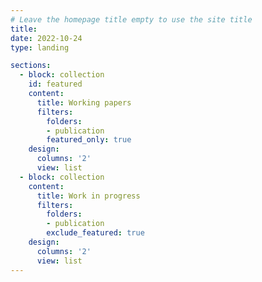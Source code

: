 ```yaml
---
# Leave the homepage title empty to use the site title
title:
date: 2022-10-24
type: landing

sections:
  - block: collection
    id: featured
    content:
      title: Working papers
      filters:
        folders: 
        - publication
        featured_only: true
    design:
      columns: '2'
      view: list
  - block: collection
    content:
      title: Work in progress
      filters:
        folders: 
        - publication
        exclude_featured: true
    design:
      columns: '2'
      view: list
---
```

